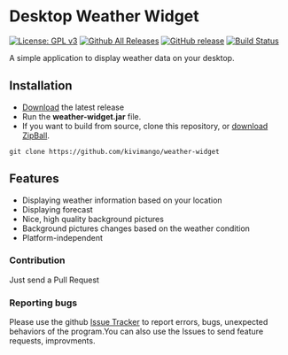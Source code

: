 # Desktop Weather Widget
[![License: GPL v3](https://img.shields.io/badge/License-GPL%20v3-blue.svg)](http://www.gnu.org/licenses/gpl-3.0)
[![Github All Releases](https://img.shields.io/github/downloads/kivimango/weather-widget/total.svg?maxAge=2592000)](https://github.com/kivimango/weather-widget/releases/latest)
[![GitHub release](https://img.shields.io/github/release/kivimango/weather-widget.svg?maxAge=2592000)](https://github.com/kivimango/weather-widget/releases/latest)
[![Build Status](https://travis-ci.org/kivimango/weather-widget.png?branch=master)](https://travis-ci.org/kivimango/weather-widget)

A simple application to display weather data on your desktop.
## Installation
* [Download](https://github.com/kivimango/weather-widget/releases/) the latest release
* Run the **weather-widget.jar** file.
* If you want to build from source, clone this repository, or [download ZipBall](https://github.com/kivimango/weather-widget/archive/master.zip).

`git clone https://github.com/kivimango/weather-widget`

## Features
* Displaying weather information based on your location
* Displaying forecast
* Nice, high quality background pictures
* Background pictures changes based on the weather condition
* Platform-independent

### Contribution
Just send a Pull Request
### Reporting bugs
Please use the github [Issue Tracker](https://github.com/kivimango/weather-widget/issues) to report errors, bugs, unexpected behaviors of the program.You can also use the Issues to send feature requests, improvments.
